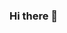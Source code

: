 ### Hi there 👋

<!--
**Hersh1412/Hersh1412** is a ✨ _special_ ✨ repository because its `README.md` (this file) appears on your GitHub profile.

Here are some ideas to get you started:

- 🔭 I’m currently working on ... React
- 🌱 I’m currently learning ... React Native
- 👯 I’m looking to collaborate on ... React and React Native
-->
